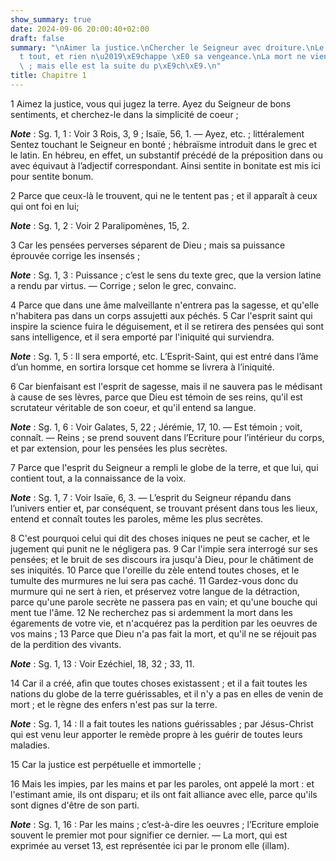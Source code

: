 ```yaml
---
show_summary: true
date: 2024-09-06 20:00:40+02:00
draft: false
summary: "\nAimer la justice.\nChercher le Seigneur avec droiture.\nLe Seigneur conna\xEE\
  t tout, et rien n\u2019\xE9chappe \xE0 sa vengeance.\nLa mort ne vient pas de Dieu\
  \ ; mais elle est la suite du p\xE9ch\xE9.\n"
title: Chapitre 1
---
```





1 Aimez la justice, vous qui jugez la terre. Ayez du Seigneur de bons sentiments, et cherchez-le dans la simplicité de coeur ;

***Note*** :  Sg. 1, 1 : Voir 3 Rois, 3, 9 ; Isaïe, 56, 1. ― Ayez, etc. ; littéralement Sentez touchant le Seigneur en bonté ; hébraïsme introduit dans le grec et le latin. En hébreu, en effet, un substantif précédé de la préposition dans ou avec équivaut à l’adjectif correspondant. Ainsi sentite in bonitate est mis ici pour sentite bonum.

2 Parce que ceux-là le trouvent, qui ne le tentent pas ; et il apparaît à ceux qui ont foi en lui;

***Note*** :  Sg. 1, 2 : Voir 2 Paralipomènes, 15, 2.


3 Car les pensées perverses séparent de Dieu ; mais sa puissance éprouvée corrige les insensés ;

***Note*** :  Sg. 1, 3 : Puissance ; c’est le sens du texte grec, que la version latine a rendu par virtus. ― Corrige ; selon le grec, convainc.

4 Parce que dans une âme malveillante n'entrera pas la sagesse, et qu'elle n'habitera pas dans un corps assujetti aux péchés. 5 Car l'esprit saint qui inspire la science fuira le déguisement, et il se retirera des pensées qui sont sans intelligence, et il sera emporté par l'iniquité qui surviendra.

***Note*** :  Sg. 1, 5 : Il sera emporté, etc. L’Esprit-Saint, qui est entré dans l’âme d’un homme, en sortira lorsque cet homme se livrera à l’iniquité.


6 Car bienfaisant est l'esprit de sagesse, mais il ne sauvera pas le médisant à cause de ses lèvres, parce que Dieu est témoin de ses reins, qu'il est scrutateur véritable de son coeur, et qu'il entend sa langue.

***Note*** :  Sg. 1, 6 : Voir Galates, 5, 22 ; Jérémie, 17, 10. ― Est témoin ; voit, connaît. ― Reins ; se prend souvent dans l’Ecriture pour l’intérieur du corps, et par extension, pour les pensées les plus secrètes.

7 Parce que l'esprit du Seigneur a rempli le globe de la terre, et que lui, qui contient tout, a la connaissance de la voix.

***Note*** :  Sg. 1, 7 : Voir Isaïe, 6, 3. ― L’esprit du Seigneur répandu dans l’univers entier et, par conséquent, se trouvant présent dans tous les lieux, entend et connaît toutes les paroles, même les plus secrètes.

8 C'est pourquoi celui qui dit des choses iniques ne peut se cacher, et le jugement qui punit ne le négligera pas. 9 Car l'impie sera interrogé sur ses pensées; et le bruit de ses discours ira jusqu'à Dieu, pour le châtiment de ses iniquités. 10 Parce que l'oreille du zèle entend toutes choses, et le tumulte des murmures ne lui sera pas caché. 11 Gardez-vous donc du murmure qui ne sert à rien, et préservez votre langue de la détraction, parce qu'une parole secrète ne passera pas en vain; et qu'une bouche qui ment tue l'âme. 12 Ne recherchez pas si ardemment la mort dans les égarements de votre vie, et n'acquérez pas la perdition par les oeuvres de vos mains ; 13 Parce que Dieu n'a pas fait la mort, et qu'il ne se réjouit pas de la perdition des vivants.

***Note*** :  Sg. 1, 13 : Voir Ezéchiel, 18, 32 ; 33, 11.

14 Car il a créé, afin que toutes choses existassent ; et il a fait toutes les nations du globe de la terre guérissables, et il n'y a pas en elles de venin de mort ; et le règne des enfers n'est pas sur la terre.

***Note*** :  Sg. 1, 14 : Il a fait toutes les nations guérissables ; par Jésus-Christ qui est venu leur apporter le remède propre à les guérir de toutes leurs maladies.

15 Car la justice est perpétuelle et immortelle ;


16 Mais les impies, par les mains et par les paroles, ont appelé la mort : et l'estimant amie, ils ont disparu; et ils ont fait alliance avec elle, parce qu'ils sont dignes d'être de son parti.

***Note*** :  Sg. 1, 16 : Par les mains ; c’est-à-dire les oeuvres ; l’Ecriture emploie souvent le premier mot pour signifier ce dernier. ― La mort, qui est exprimée au verset 13, est représentée ici par le pronom elle (illam).

